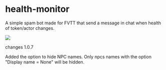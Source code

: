 # health-monitor

A simple spam bot made for FVTT that send a message in chat when health of token/actor changes.

<img src="https://cdn.discordapp.com/attachments/648215359895240715/713895752555823234/health_monitor.gif"></img>


changes 1.0.7

Added the option to hide NPC names. Only npcs names with the option "Display name = None" will be hidden. 
